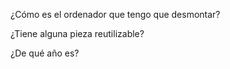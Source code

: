¿Cómo es el ordenador que tengo que desmontar?

¿Tiene alguna pieza reutilizable?

¿De qué año es?


